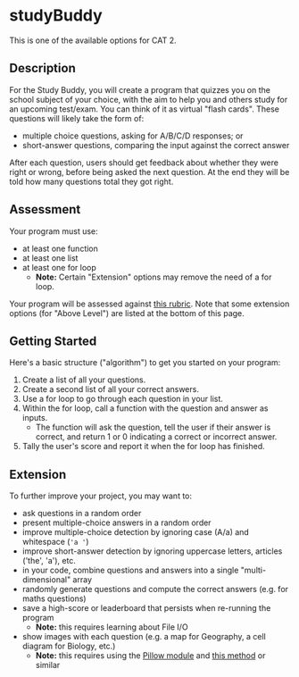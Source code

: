 # studyBuddy

This is one of the available options for CAT 2.

## Description

For the Study Buddy, you will create a program that quizzes you on the school subject of your choice, with the aim to help you and others study for an upcoming test/exam. You can think of it as virtual "flash cards". These questions will likely take the form of:

- multiple choice questions, asking for A/B/C/D responses; or
- short-answer questions, comparing the input against the correct answer

After each question, users should get feedback about whether they were right or wrong, before being asked the next question. At the end they will be told how many questions total they got right.

## Assessment

Your program must use:

- at least one function
- at least one list
- at least one for loop
    - **Note:** Certain "Extension" options may remove the need of a for loop.

Your program will be assessed against [this rubric](../codingRubric.pdf). Note that some extension options (for "Above Level") are listed at the bottom of this page.

## Getting Started

Here's a basic structure ("algorithm") to get you started on your program:

1. Create a list of all your questions.
2. Create a second list of all your correct answers.
3. Use a for loop to go through each question in your list.
4. Within the for loop, call a function with the question and answer as inputs.
    - The function will ask the question, tell the user if their answer is correct, and return 1 or 0 indicating a correct or incorrect answer.
5. Tally the user's score and report it when the for loop has finished.

## Extension

To further improve your project, you may want to:

- ask questions in a random order
- present multiple-choice answers in a random order
- improve multiple-choice detection by ignoring case (A/a) and whitespace (`'a '`)
- improve short-answer detection by ignoring uppercase letters, articles ('the', 'a'), etc.
- in your code, combine questions and answers into a single "multi-dimensional" array
- randomly generate questions and compute the correct answers (e.g. for maths questions)
- save a high-score or leaderboard that persists when re-running the program
    - **Note:** this requires learning about File I/O
- show images with each question (e.g. a map for Geography, a cell diagram for Biology, etc.)
    - **Note:** this requires using the [Pillow module](https://pillow.readthedocs.io/en/3.1.x/installation.html#basic-installation) and [this method](https://stackoverflow.com/a/5333261/4080966) or similar
